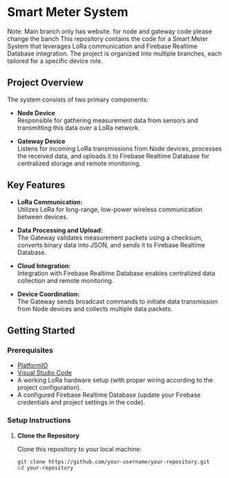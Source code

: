 # Smart Meter System
Note: Main branch only has website. for node and gateway code please change the banch
This repository contains the code for a Smart Meter System that leverages LoRa communication and Firebase Realtime Database integration. The project is organized into multiple branches, each tailored for a specific device role.

## Project Overview

The system consists of two primary components:

- **Node Device**  
  Responsible for gathering measurement data from sensors and transmitting this data over a LoRa network.

- **Gateway Device**  
  Listens for incoming LoRa transmissions from Node devices, processes the received data, and uploads it to Firebase Realtime Database for centralized storage and remote monitoring.

## Key Features

- **LoRa Communication:**  
  Utilizes LoRa for long-range, low-power wireless communication between devices.

- **Data Processing and Upload:**  
  The Gateway validates measurement packets using a checksum, converts binary data into JSON, and sends it to Firebase Realtime Database.

- **Cloud Integration:**  
  Integration with Firebase Realtime Database enables centralized data collection and remote monitoring.

- **Device Coordination:**  
  The Gateway sends broadcast commands to initiate data transmission from Node devices and collects multiple data packets.

## Getting Started

### Prerequisites

- [PlatformIO](https://platformio.org/install)
- [Visual Studio Code](https://code.visualstudio.com/)
- A working LoRa hardware setup (with proper wiring according to the project configuration).
- A configured Firebase Realtime Database (update your Firebase credentials and project settings in the code).

### Setup Instructions

1. **Clone the Repository**

   Clone this repository to your local machine:
   ```bash
   git clone https://github.com/your-username/your-repository.git
   cd your-repository
